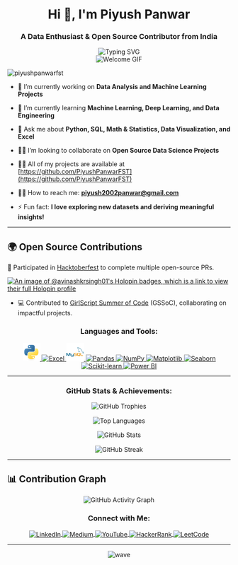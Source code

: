 <h1 align="center">Hi 👋, I'm Piyush Panwar</h1>
<h3 align="center">A Data Enthusiast & Open Source Contributor from India</h3>

<div align="center">
  <img src="https://readme-typing-svg.herokuapp.com?font=Fira+Code&size=22&duration=4000&pause=1000&color=F75C7E&center=true&vCenter=true&width=550&lines=Passionate+about+Data+Science+and+ML;Open+Source+Contributor+%26+Collaborator;Lifelong+Learner+%F0%9F%92%A1" alt="Typing SVG" />
</div>

<div align="center">
  <img src="https://media.giphy.com/media/dWesBcTLavkZuG35MI/giphy.gif" width="600" height="300" alt="Welcome GIF" />
</div>


<p align="left"> 
  <img src="https://komarev.com/ghpvc/?username=piyushpanwarfst&label=Profile%20views&color=0e75b6&style=flat" alt="piyushpanwarfst" /> 
</p>

- 🔭 I’m currently working on **Data Analysis and Machine Learning Projects**

- 🌱 I’m currently learning **Machine Learning, Deep Learning, and Data Engineering**

- 💬 Ask me about **Python, SQL, Math & Statistics, Data Visualization, and Excel**

- 👯‍♂️ I’m looking to collaborate on **Open Source Data Science Projects**

- 👨‍💻 All of my projects are available at [https://github.com/PiyushPanwarFST](https://github.com/PiyushPanwarFST)

- 👨‍✈️ How to reach me: **piyush2002panwar@gmail.com**

- ⚡ Fun fact: **I love exploring new datasets and deriving meaningful insights!**

---

## 🌍 Open Source Contributions

🌟 Participated in [Hacktoberfest](https://www.holopin.io/@piyushpanwarfst#badges) to complete multiple open-source PRs.

 [![An image of @avinashkrsingh01's Holopin badges, which is a link to view their full Holopin profile](https://holopin.me/avinashkrsingh01)](https://holopin.io/@avinashkrsingh01)

  - 💻 Contributed to [GirlScript Summer of Code](https://in.linkedin.com/company/girlscriptsoc) (GSSoC), collaborating on impactful projects.


<h3 align="center">Languages and Tools:</h3>
<p align="center">
  <a href="https://www.python.org/" target="_blank" rel="noreferrer">
    <img src="https://raw.githubusercontent.com/devicons/devicon/master/icons/python/python-original.svg" alt="Python" width="40" height="40"/>
  </a>
  <a href="https://www.microsoft.com/en-us/microsoft-365/excel" target="_blank" rel="noreferrer">
    <img src="https://cdn.worldvectorlogo.com/logos/microsoft-excel-2013.svg" alt="Excel" width="40" height="40"/>
  </a>
  <a href="https://www.mysql.com/" target="_blank" rel="noreferrer">
    <img src="https://raw.githubusercontent.com/devicons/devicon/master/icons/mysql/mysql-original-wordmark.svg" alt="MySQL" width="40" height="40"/>
  </a>
  <a href="https://pandas.pydata.org/" target="_blank" rel="noreferrer">
    <img src="https://upload.wikimedia.org/wikipedia/commons/e/ed/Pandas_logo.svg" alt="Pandas" width="40" height="40"/>
  </a>
  <a href="https://numpy.org/" target="_blank" rel="noreferrer">
    <img src="https://upload.wikimedia.org/wikipedia/commons/3/31/NumPy_logo_2020.svg" alt="NumPy" width="40" height="40"/>
  </a>
  <a href="https://matplotlib.org/" target="_blank" rel="noreferrer">
    <img src="https://upload.wikimedia.org/wikipedia/commons/8/84/Matplotlib_icon.svg" alt="Matplotlib" width="40" height="40"/>
  </a>
  <a href="https://seaborn.pydata.org/" target="_blank" rel="noreferrer">
    <img src="https://seaborn.pydata.org/_images/logo-wide-lightbg.svg" alt="Seaborn" width="100" height="40"/>
  </a>
  <a href="https://scikit-learn.org/" target="_blank" rel="noreferrer">
    <img src="https://upload.wikimedia.org/wikipedia/commons/0/05/Scikit_learn_logo_small.svg" alt="Scikit-learn" width="40" height="40"/>
  </a>
  <a href="https://powerbi.microsoft.com/" target="_blank" rel="noreferrer">
    <img src="https://www.vectorlogo.zone/logos/microsoft_powerbi/microsoft_powerbi-icon.svg" alt="Power BI" width="40" height="40"/>
  </a>
</p>

---

<h3 align="center">GitHub Stats & Achievements:</h3>
<p align="center">
  <img src="https://github-profile-trophy.vercel.app/?username=piyushpanwarfst&theme=radical&no-frame=true&margin-w=15&column=7" alt="GitHub Trophies" />
</p>

<p align="center">
  <img align="center" src="https://github-readme-stats.vercel.app/api/top-langs?username=piyushpanwarfst&show_icons=true&locale=en&layout=compact&theme=radical" alt="Top Languages" />
</p>

<p align="center">
  <img align="center" src="https://github-readme-stats.vercel.app/api?username=piyushpanwarfst&show_icons=true&locale=en&theme=radical" alt="GitHub Stats" />
</p>

<p align="center">
  <img align="center" src="https://streak-stats.demolab.com/?user=piyushpanwarfst&theme=radical" alt="GitHub Streak" />
</p>

---

## 📊 Contribution Graph
<p align="center">
  <img src="https://github-readme-activity-graph.vercel.app/graph?username=piyushpanwarfst&theme=radical" alt="GitHub Activity Graph" />
</p>

<h3 align="center">Connect with Me:</h3>
<p align="center">
  <a href="https://linkedin.com/in/piyushpanwar" target="blank">
    <img align="center" src="https://raw.githubusercontent.com/rahuldkjain/github-profile-readme-generator/master/src/images/icons/Social/linked-in-alt.svg" alt="LinkedIn" height="30" width="40" />
  </a>
  <a href="https://medium.com/@piyushpanwar" target="blank">
    <img align="center" src="https://raw.githubusercontent.com/rahuldkjain/github-profile-readme-generator/master/src/images/icons/Social/medium.svg" alt="Medium" height="30" width="40" />
  </a>
  <a href="https://www.youtube.com/channel/UCmq8cKCE8LpPOSaIOf8CbXw" target="blank">
    <img align="center" src="https://raw.githubusercontent.com/rahuldkjain/github-profile-readme-generator/master/src/images/icons/Social/youtube.svg" alt="YouTube" height="30" width="40" />
  </a>
  <a href="https://www.hackerrank.com/piyush2002panwar" target="blank">
    <img align="center" src="https://raw.githubusercontent.com/rahuldkjain/github-profile-readme-generator/master/src/images/icons/Social/hackerrank.svg" alt="HackerRank" height="30" width="40" />
  </a>
  <a href="https://www.leetcode.com/piyush12341" target="blank">
    <img align="center" src="https://raw.githubusercontent.com/rahuldkjain/github-profile-readme-generator/master/src/images/icons/Social/leet-code.svg" alt="LeetCode" height="30" width="40" />
  </a>
</p>

---

<div align="center">
  <img src="https://github.com/piyushpanwarfst/piyushpanwarfst/raw/main/assets/wave.gif" alt="wave" width="400"/>
</div>





